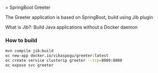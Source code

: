 =  SpringBoot Greeter

The Greeter application is based on SpringBoot, build using Jib plugin

What is Jib?: Build Java applications without a Docker daemon

### How to build

```bash
mvn compile jib:build
oc new-app docker.io/vikaspogu/greeter:latest
oc create service clusterip greeter --tcp=8080:8080
oc expose svc greeter
```